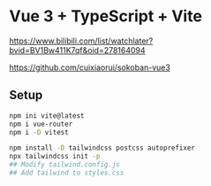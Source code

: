 # Vue 3 + TypeScript + Vite

https://www.bilibili.com/list/watchlater?bvid=BV1Bw411K7qf&oid=278164094

https://github.com/cuixiaorui/sokoban-vue3

## Setup

```sh
npm ini vite@latest
npm i vue-router
npm i -D vitest

npm install -D tailwindcss postcss autoprefixer
npx tailwindcss init -p
## Modify tailwind.config.js
## Add tailwind to styles.css
```
